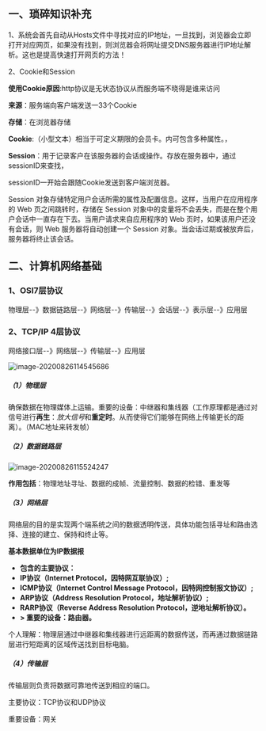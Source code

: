 ## 一、琐碎知识补充

1、系统会首先自动从Hosts文件中寻找对应的IP地址，一旦找到，浏览器会立即打开对应网页，如果没有找到，则浏览器会将网址提交DNS服务器进行IP地址解析。这也是提高快速打开网页的方法！

2、Cookie和Session

**使用Cookie原因**:http协议是无状态协议从而服务端不晓得是谁来访问

**来源**：服务端向客户端发送一33个Cookie

**存储**：在浏览器存储

**Cookie**:（小型文本）相当于可定义期限的会员卡。内可包含多种属性。，

**Session**：用于记录客户在该服务器的会话或操作。存放在服务器中，通过sessionID来查找，

sessionID一开始会跟随Cookie发送到客户端浏览器。

Session 对象存储特定用户会话所需的属性及配置信息。这样，当用户在应用程序的 Web 页之间跳转时，存储在 Session 对象中的变量将不会丢失，而是在整个用户会话中一直存在下去。当用户请求来自应用程序的 Web 页时，如果该用户还没有会话，则 Web 服务器将自动创建一个 Session 对象。当会话过期或被放弃后，服务器将终止该会话。

## 二、计算机网络基础

### 1、OSI7层协议

物理层--》数据链路层--》网络层--》传输层--》会话层--》表示层--》应用层

### 2、TCP/IP 4层协议

网络接口层--》网络层--》传输层--》应用层

![image-20200826114545686](C:\Users\Administrator\AppData\Roaming\Typora\typora-user-images\image-20200826114545686.png)

##### （1）物理层

确保数据在物理媒体上运输。重要的设备：中继器和集线器（工作原理都是通过对信号进行**再生**：*放大信号*和**重定时**。从而使得它们能够在网络上传输更长的距离）。（MAC地址来转发帧）

##### （2）数据链路层



![image-20200826115524247](C:\Users\Administrator\AppData\Roaming\Typora\typora-user-images\image-20200826115524247.png)



**作用包括**：物理地址寻址、数据的成帧、流量控制、数据的检错、重发等



##### （3）网络层

网络层的目的是实现两个端系统之间的数据透明传送，具体功能包括寻址和路由选择、连接的建立、保持和终止等。

**基本数据单位为IP数据报**

-  **包含的主要协议：**
-  **IP协议（Internet Protocol，因特网互联协议）;**
-  **ICMP协议（Internet Control Message Protocol，因特网控制报文协议）;**
-  **ARP协议（Address Resolution Protocol，地址解析协议）;**
-  **RARP协议（Reverse Address Resolution Protocol，逆地址解析协议）。**
-  **> 重要的设备：路由器。**

个人理解：物理层通过中继器和集线器进行远距离的数据传送，而再通过数据链路层进行短距离的区域传送找到目标电脑。

##### （4）传输层

传输层则负责将数据可靠地传送到相应的端口。

主要协议：TCP协议和UDP协议

重要设备：网关



